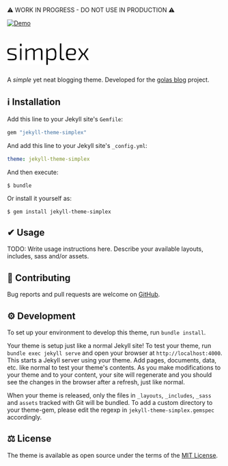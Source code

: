 ⚠ WORK IN PROGRESS - DO NOT USE IN PRODUCTION ⚠

[![Demo](https://img.shields.io/badge/demo-golasblog-blue?style=flat-square)](https://golas.blog/)

# <img src="assets/img/icons/simplex_logo.svg" alt="Simplex" height="50"/>

A *simple* yet neat blogging theme. Developed for the [golas blog](https://golas.blog/) project.

## ℹ Installation

Add this line to your Jekyll site's `Gemfile`:

```ruby
gem "jekyll-theme-simplex"
```

And add this line to your Jekyll site's `_config.yml`:

```yaml
theme: jekyll-theme-simplex
```

And then execute:

    $ bundle

Or install it yourself as:

    $ gem install jekyll-theme-simplex

## ✔ Usage

TODO: Write usage instructions here. Describe your available layouts, includes, sass and/or assets.

## 🤝 Contributing

Bug reports and pull requests are welcome on [GitHub](https://github.com/andreondra/jekyll-theme-simplex).

## ⚙ Development

To set up your environment to develop this theme, run `bundle install`.

Your theme is setup just like a normal Jekyll site! To test your theme, run `bundle exec jekyll serve` and open your browser at `http://localhost:4000`. This starts a Jekyll server using your theme. Add pages, documents, data, etc. like normal to test your theme's contents. As you make modifications to your theme and to your content, your site will regenerate and you should see the changes in the browser after a refresh, just like normal.

When your theme is released, only the files in `_layouts`, `_includes`, `_sass` and `assets` tracked with Git will be bundled.
To add a custom directory to your theme-gem, please edit the regexp in `jekyll-theme-simplex.gemspec` accordingly.

## ⚖ License

The theme is available as open source under the terms of the [MIT License](https://opensource.org/licenses/MIT).

